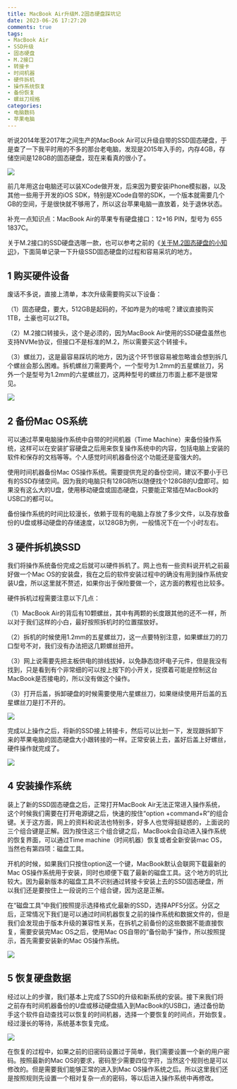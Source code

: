 ```yaml
---
title: MacBook Air升级M.2固态硬盘踩坑记
date: 2023-06-26 17:27:20
comments: true
tags:
- MacBook Air
- SSD升级
- 固态硬盘
- M.2接口
- 转接卡
- 时间机器
- 硬件拆机
- 操作系统恢复
- 备份恢复
- 螺丝刀规格
categories:
- 电脑数码
- 苹果电脑
---
```




听说2014年至2017年之间生产的MacBook Air可以升级自带的SSD固态硬盘，于是查了一下我平时用的不多的那台老电脑，发现是2015年入手的，内存4GB，存储空间是128GB的固态硬盘，现在来看真的很小了。



![](https://s2.loli.net/2025/03/04/EILVvQ7k4djnztX.png)



前几年用这台电脑还可以装XCode做开发，后来因为要安装iPhone模拟器，以及其他一些用于开发的iOS SDK，特别是XCode自带的SDK，一个版本就需要几个GB的空间，于是很快就不够用了，所以这台苹果电脑一直放着，处于退休状态。

补充一点知识点：MacBook Air的苹果专有硬盘接口：12+16 PIN，型号为 655 1837C。

关于M.2接口的SSD硬盘选哪一款，也可以参考之前的《[关于M.2固态硬盘的小知识](http://www.tseo.cn/2379.html)》，下面简单记录一下升级SSD固态硬盘的过程和容易采坑的地方。



## 1 购买硬件设备



废话不多说，直接上清单，本次升级需要购买以下设备：

（1）固态硬盘，要大，512GB是起码的，不如咋是为的啥呢？建议直接购买1TB，土豪也可以2TB。

（2）M.2接口转接头，这个是必须的，因为MacBook Air使用的SSD硬盘虽然也支持NVMe协议，但接口不是标准的M.2，所以需要买这个转接卡。

（3）螺丝刀，这是最容易踩坑的地方，因为这个环节很容易被忽略谁会想到拆几个螺丝会那么困难。拆机螺丝刀需要两个，一个型号为1.2mm的五星螺丝刀，另外一个是型号为1.2mm的六星螺丝刀，这两种型号的螺丝刀市面上都不是很常见。



![](https://s2.loli.net/2025/03/04/Skwd4A5K7ofgybB.png)



## 2 备份Mac OS系统



可以通过苹果电脑操作系统中自带的时间机器（Time Machine）来备份操作系统，这样可以在安装扩容硬盘之后用来恢复操作系统中的内容，包括电脑上安装的软件和保存的文档等等。个人感觉时间机器备份这个功能还是蛮强大的。

使用时间机器备份Mac OS操作系统。需要提供充足的备份空间，建议不要小于已有的SSD存储空间。因为我的电脑只有128GB所以随便找个128GB的U盘即可。如果没有这么大的U盘，使用移动硬盘或固态硬盘，只要能正常插在MacBook的USB口的都可以。

备份操作系统的时间比较漫长，依赖于现有的电脑上存放了多少文件，以及存放备份的U盘或移动硬盘的存储速度，以128GB为例，一般情况下在一个小时左右。



## 3 硬件拆机换SSD



我们将操作系统备份完成之后就可以硬件拆机了。网上也有一些资料说开机之前最好做一个Mac OS的安装盘，我在之后的软件安装过程中的确没有用到操作系统安装U盘，所以这里就不赘述，如果你出于保险要做一个，这方面的教程也比较多。



硬件拆机过程需要注意以下几点：

（1）MacBook Air的背后有10颗螺丝，其中有两颗的长度跟其他的还不一样，所以对于我们这样的小白，最好按照拆机时的位置摆放好。

（2）拆机的时候使用1.2mm的五星螺丝刀，这一点要特别注意，如果螺丝刀的刀口型号不对，我们没有办法把这几颗螺丝扭开。

（3）网上说需要先把主板供电的排线拔掉，以免静态烧坏电子元件，但是我没有找到，只是看到有个非常细的可以按上按下的小开关，捉摸着可能是控制这台MacBook是否接电的，所以没有做这个操作。

（3）打开后盖，拆卸硬盘的时候需要使用六星螺丝刀，如果继续使用开后盖的五星螺丝刀是打不开的。



![](https://s2.loli.net/2025/03/04/pU3OVNacILyHR95.png)



完成以上操作之后，将新的SSD接上转接卡，然后可以比划一下，发现跟拆卸下来的苹果电脑的固态硬盘大小跟转接的一样。正常安装上去，盖好后盖上好螺丝，硬件操作就完成了。



![](https://s2.loli.net/2025/03/04/2BMyNatdbwSILKk.png)



## 4 安装操作系统



装上了新的SSD固态硬盘之后，正常打开MacBook Air无法正常进入操作系统，这个时候我们需要在打开电源键之后，快速的按住“option +command+R”的组合键。关于这方面，网上的资料和说法也特别多，好多人也觉得挺疑惑的，上面说的三个组合键是正解。因为按住这三个组合键之后，MacBook会自动进入操作系统的恢复界面，可以通过Time machine（时间机器）恢复或者全新安装mac OS，当然也有第四项：磁盘工具。

开机的时候，如果我们只按住option这一个键，MacBook默认会联网下载最新的Mac OS操作系统用于安装，同时也顺便下载了最新的磁盘工具。这个地方的坑比较大。因为最新版本的磁盘工具不识别通过转接卡安装上去的SSD固态硬盘，所以我们还是要按住上一段说的三个组合键，因为这是正解。

在“磁盘工具”中我们按照提示选择格式化最新的SSD，选择APFS分区。分区之后，正常情况下我们是可以通过时间机器恢复之前的操作系统和数据文件的，但是我们会发现由于版本升级的兼容性关系，在拆机之前备份的这些数据不能直接恢复，需要安装完Mac OS之后，使用Mac OS自带的“备份助手”操作，所以按照提示，首先需要安装新的Mac OS操作系统。



![](https://s2.loli.net/2025/03/04/Zvi15nLbyCuqxUH.png)



## 5 恢复硬盘数据



经过以上的步骤，我们基本上完成了SSD的升级和新系统的安装。接下来我们将之前存有时间机器备份的U盘或移动硬盘插入到MacBook的USB口，通过备份助手这个软件自动查找可以恢复的时间机器，选择一个要恢复的时间点，开始恢复。经过漫长的等待，系统基本恢复完成。



![](https://s2.loli.net/2025/03/04/AimbjWOYun3cHX9.png)



在恢复的过程中，如果之前的旧密码设置过于简单，我们需要设置一个新的用户密码。按照最新的Mac OS的要求，密码至少需要四位字符，当然这个规则也是可以修改的。但是需要我们能够正常的进入到Mac OS操作系统之后。所以这里我们还是按照规则先设置一个相对复杂一点的密码，等以后进入操作系统中再修改。

